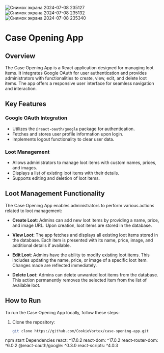 ![Снимок экрана 2024-07-08 235127](https://github.com/CookieVortex/Casino-website-cases/assets/24642100/02bb539e-f8ed-4ab2-9ed6-c1b9910b088b)
![Снимок экрана 2024-07-08 235132](https://github.com/CookieVortex/Casino-website-cases/assets/24642100/16a8461d-100e-47ea-b5e5-bf72608f1faf)
![Снимок экрана 2024-07-08 235340](https://github.com/CookieVortex/Casino-website-cases/assets/24642100/0add7f9b-9074-4c5e-8cab-06dde08f71dc)


# Case Opening App

## Overview

The Case Opening App is a React application designed for managing loot items. It integrates Google OAuth for user authentication and provides administrators with functionalities to create, view, edit, and delete loot items. The app offers a responsive user interface for seamless navigation and interaction.

## Key Features

### Google OAuth Integration

- Utilizes the `@react-oauth/google` package for authentication.
- Fetches and stores user profile information upon login.
- Implements logout functionality to clear user data.

### Loot Management

- Allows administrators to manage loot items with custom names, prices, and images.
- Displays a list of existing loot items with their details.
- Supports editing and deletion of loot items.

## Loot Management Functionality

The Case Opening App enables administrators to perform various actions related to loot management:

- **Create Loot**: Admins can add new loot items by providing a name, price, and image URL. Upon creation, loot items are stored in the database.
  
- **View Loot**: The app fetches and displays all existing loot items stored in the database. Each item is presented with its name, price, image, and additional details if available.

- **Edit Loot**: Admins have the ability to modify existing loot items. This includes updating the name, price, or image of a specific loot item. Changes made are reflected immediately.

- **Delete Loot**: Admins can delete unwanted loot items from the database. This action permanently removes the selected item from the list of available loot.

## How to Run

To run the Case Opening App locally, follow these steps:

1. Clone the repository:
   ```bash
   git clone https://github.com/CookieVortex/case-opening-app.git

npm start
Dependencies
react: ^17.0.2
react-dom: ^17.0.2
react-router-dom: ^6.0.2
@react-oauth/google: ^0.3.0
react-scripts: ^4.0.3
